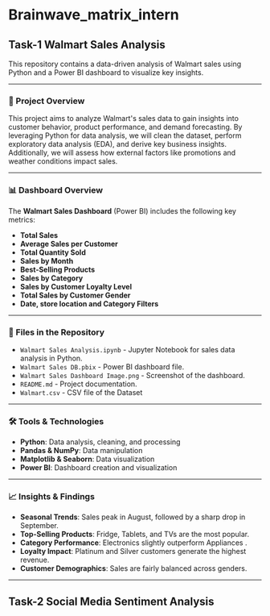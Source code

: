 # Brainwave_matrix_intern
## Task-1 Walmart Sales Analysis
This repository contains a data-driven analysis of Walmart sales using Python and a Power BI dashboard to visualize key insights.

---
### 📌 Project Overview
This project aims to analyze Walmart's sales data to gain insights into customer behavior, product performance, and demand forecasting. By leveraging Python for data analysis, we will clean the dataset, perform exploratory data analysis (EDA), and derive key business insights. Additionally, we will assess how external factors like promotions and weather conditions impact sales.


---
### 📊 Dashboard Overview
The **Walmart Sales Dashboard** (Power BI) includes the following key metrics:

- **Total Sales**
- **Average Sales per Customer**
- **Total Quantity Sold**
- **Sales by Month**
- **Best-Selling Products**
- **Sales by Category** 
- **Sales by Customer Loyalty Level** 
- **Total Sales by Customer Gender**
- **Date, store location and Category Filters**


---
### 📂 Files in the Repository
- `Walmart Sales Analysis.ipynb` - Jupyter Notebook for sales data analysis in Python.
- `Walmart Sales DB.pbix` - Power BI dashboard file.
- `Walmart Sales Dashboard Image.png` - Screenshot of the dashboard.
- `README.md` - Project documentation.
- `Walmart.csv` - CSV file of the Dataset


---
### 🛠️ Tools & Technologies
- **Python**: Data analysis, cleaning, and processing
- **Pandas & NumPy**: Data manipulation
- **Matplotlib & Seaborn**: Data visualization
- **Power BI**: Dashboard creation and visualization


---
### 📈 Insights & Findings
- **Seasonal Trends**: Sales peak in August, followed by a sharp drop in September.
- **Top-Selling Products**: Fridge, Tablets, and TVs are the most popular.
- **Category Performance**: Electronics slightly outperform Appliances .
- **Loyalty Impact**: Platinum and Silver customers generate the highest revenue.
- **Customer Demographics**: Sales are fairly balanced across genders.

---
## Task-2 Social Media Sentiment Analysis
